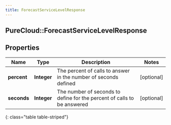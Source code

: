 ```yaml
---
title: ForecastServiceLevelResponse
---
```

## PureCloud::ForecastServiceLevelResponse

## Properties

|Name | Type | Description | Notes|
|------------ | ------------- | ------------- | -------------|
| **percent** | **Integer** | The percent of calls to answer in the number of seconds defined | [optional] |
| **seconds** | **Integer** | The number of seconds to define for the percent of calls to be answered | [optional] |
{: class="table table-striped"}


